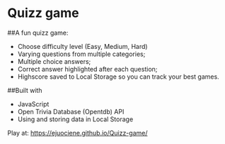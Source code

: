 # Quizz game

##A fun quizz game:
- Choose difficulty level (Easy, Medium, Hard)
- Varying questions from multiple categories;
- Multiple choice answers;
- Correct answer highlighted after each question;
- Highscore saved to Local Storage so you can track your best games.

##Built with
- JavaScript
- Open Trivia Database (Opentdb) API
- Using and storing data in Local Storage

Play at: https://ejuociene.github.io/Quizz-game/
